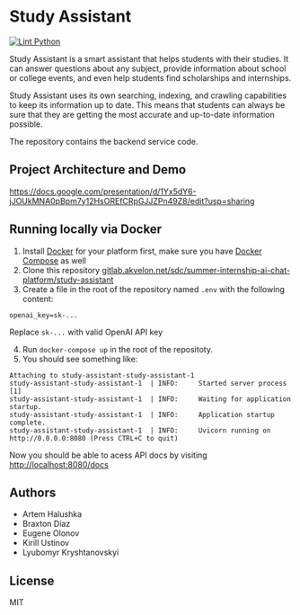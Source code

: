 # Study Assistant

[![Lint Python](https://github.com/akvelon/study-assistant/actions/workflows/lint.yml/badge.svg)](https://github.com/akvelon/study-assistant/actions/workflows/lint.yml)

Study Assistant is a smart assistant that helps students with their studies. It can answer questions about any subject, provide information about school or college events, and even help students find scholarships and internships.

Study Assistant uses its own searching, indexing, and crawling capabilities to keep its information up to date. This means that students can always be sure that they are getting the most accurate and up-to-date information possible.

The repository contains the backend service code.

## Project Architecture and Demo
https://docs.google.com/presentation/d/1Yx5dY6-jJOUkMNA0pBpm7y12HsOREfCRpGJJZPn49Z8/edit?usp=sharing 

## Running locally via Docker

1. Install [Docker](https://docs.docker.com/engine/install/) for your platform first, make sure you have [Docker Compose](https://docs.docker.com/compose/install/) as well
2. Clone this repository [gitlab.akvelon.net/sdc/summer-internship-ai-chat-platform/study-assistant](https://gitlab.akvelon.net/sdc/summer-internship-ai-chat-platform/study-assistant/-/tree/dev)
3. Create a file in the root of the repository named `.env` with the following content:
```
openai_key=sk-...
```
Replace `sk-...` with valid OpenAI API key

4. Run `docker-compose up` in the root of the repositoty.
5. You should see something like:
```log
Attaching to study-assistant-study-assistant-1
study-assistant-study-assistant-1  | INFO:     Started server process [1]
study-assistant-study-assistant-1  | INFO:     Waiting for application startup.
study-assistant-study-assistant-1  | INFO:     Application startup complete.
study-assistant-study-assistant-1  | INFO:     Uvicorn running on http://0.0.0.0:8080 (Press CTRL+C to quit)
```

Now you should be able to acess API docs by visiting [http://localhost:8080/docs](http://localhost:8080/docs)

## Authors
- Artem Halushka
- Braxton Diaz
- Eugene Olonov
- Kirill Ustinov
- Lyubomyr Kryshtanovskyi

## License
MIT
